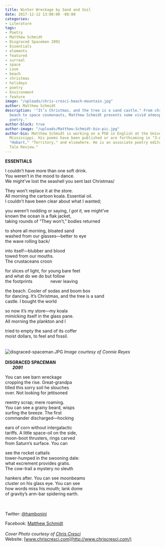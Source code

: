 ```yaml
---
title: Winter Wreckage by Sand and Soil
date: 2017-12-12 13:00:00 -08:00
categories:
- Literature
tags:
- Poetry
- Matthew Schmidt
- Disgraced Spaceman 2091
- Essentials
- elements
- featured
- surreal
- space
- Love
- beach
- christmas
- holidays
- poetry
- Environment
- feature
image: "/uploads/chris-cresci-beach-mountain.jpg"
author: Matthew Schmidt
description: '"It’s Christmas, and the tree is a sand castle." From christmas at the
  beach to space cosmonauts, Matthew Schmidt presents some vivid atmospheres for his
  poetry.'
author-block: true
author-image: "/uploads/Matthew-Schmidt-bio-pic.jpg"
author-bio: Matthew Schmidt is working on a PhD in English at the University of Southern
  Mississippi. His poems have been published or are forthcoming in "3:AM," "CALAMITY,"
  "Hobart," "Territory," and elsewhere. He is an associate poetry editor at "Fairy
  Tale Review."
---
```


**ESSENTIALS**<br>

I couldn’t have more than one soft drink.<br>
You weren’t in the mood to dance.<br>
We might’ve lost the seashell you sent last Christmas/<br>

They won’t replace it at the store.<br>
All morning the cartoon koala. Essential oil.<br>
I couldn’t have been clear about what I wanted;<br>

you weren’t nodding or saying, *I got it,* we might’ve<br>
known the ocean is a flak jacket,<br>
taking rounds of “They won’t,” bodies returned<br>

to shore all morning, bloated sand<br>
washed from our glasses—better to eye<br>
the wave rolling back/<br>

into itself—blubber and blood<br>
towed from our mouths.<br>
The crustaceans croon<br>

for slices of light, for young bare feet<br>
and what do we do but follow<br>
the footprints &nbsp;&nbsp;&nbsp;&nbsp;&nbsp;&nbsp;&nbsp;&nbsp;&nbsp;&nbsp;&nbsp;&nbsp;&nbsp;&nbsp;never leaving<br>

the beach. Cooler of sodas and boom box<br>
for dancing. It’s Christmas, and the tree is a sand<br>
castle. I bought the world<br>

so now it’s my store—my koala<br>
mimicking itself in the glass pane.<br>
All morning the plankton and I<br>

tried to empty the sand of its coffer<br>
moist dollars, to feel and fossil.<br>
<br>
<br>
![disgraced-spaceman.JPG](/uploads/disgraced-spaceman.JPG)
*Image courtesy of Connie Reyes*<br>
<br>
**DISGRACED SPACEMAN**<br>
&nbsp;&nbsp;&nbsp;&nbsp;&nbsp;&nbsp;***2091***<br>

You can see barn wreckage<br>
cropping the rise. Great-grandpa<br>
tilled this sorry soil he slouches<br>
over. Not looking for jettisoned<br>

reentry scrap; mere roaming.<br>
You can see a grainy beard, wisps<br>
surfing the breeze. The first<br>
commander discharged—hocking<br>

ears of corn without intergalactic<br> 
tariffs. A little space-oil on the side,<br>
moon-boot thrusters, rings carved<br>
from Saturn’s surface. You can<br>

see the rocket cattails<br>
tower-humped in the swooning dale:<br>
what excrement provides gratis.<br>
The cow-trail a mystery no sleuth<br>

hankers after. You can see moonbeams<br>
cluster on his glass eye. You can see<br>
how words miss his mouth; lank dome<br>
of gravity’s arm-bar spidering earth.<br>
<br>
<br>

Twitter: [@hambonini](https://twitter.com/hambonini)

Facebook: [Matthew Schmidt](https://www.facebook.com/matthew.schmidt.9803)
<br>
<br>
*Cover Photo courtesy of [Chris Cresci](http://www.chriscresci.com/)*<br>
Website: [www.chriscresci.com](http://www.chriscresci.com/)